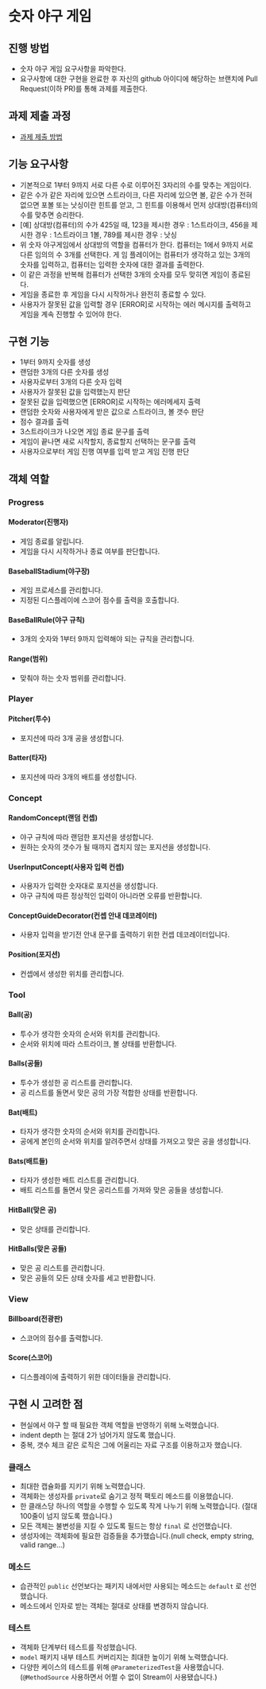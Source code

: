 # 숫자 야구 게임
## 진행 방법
* 숫자 야구 게임 요구사항을 파악한다.
* 요구사항에 대한 구현을 완료한 후 자신의 github 아이디에 해당하는 브랜치에 Pull Request(이하 PR)를 통해 과제를 제출한다.

## 과제 제출 과정
* [과제 제출 방법](https://github.com/next-step/nextstep-docs/tree/master/precourse)

## 기능 요구사항
- 기본적으로 1부터 9까지 서로 다른 수로 이루어진 3자리의 수를 맞추는 게임이다.
- 같은 수가 같은 자리에 있으면 스트라이크, 다른 자리에 있으면 볼, 같은 수가 전혀 없으면 포볼 또는 낫싱이란 힌트를
얻고, 그 힌트를 이용해서 먼저 상대방(컴퓨터)의 수를 맞추면 승리한다.
- [예] 상대방(컴퓨터)의 수가 425일 때, 123을 제시한 경우 : 1스트라이크, 456을 제시한 경우 : 1스트라이크 1볼,
789를 제시한 경우 : 낫싱
- 위 숫자 야구게임에서 상대방의 역할을 컴퓨터가 한다. 컴퓨터는 1에서 9까지 서로 다른 임의의 수 3개를 선택한다. 게
임 플레이어는 컴퓨터가 생각하고 있는 3개의 숫자를 입력하고, 컴퓨터는 입력한 숫자에 대한 결과를 출력한다.
- 이 같은 과정을 반복해 컴퓨터가 선택한 3개의 숫자를 모두 맞히면 게임이 종료된다.
- 게임을 종료한 후 게임을 다시 시작하거나 완전히 종료할 수 있다.
- 사용자가 잘못된 값을 입력할 경우 [ERROR]로 시작하는 에러 메시지를 출력하고 게임을 계속 진행할 수 있어야 한다.

## 구현 기능
- 1부터 9까지 숫자를 생성
- 랜덤한 3개의 다른 숫자를 생성
- 사용자로부터 3개의 다른 숫자 입력
- 사용자가 잘못된 값을 입력했는지 판단
- 잘못된 값을 입력했으면 [ERROR]로 시작하는 에러메세지 출력
- 랜덤한 숫자와 사용자에게 받은 값으로 스트라이크, 볼 갯수 판단
- 점수 결과를 출력
- 3스트라이크가 나오면 게임 종료 문구를 출력
- 게임이 끝나면 새로 시작할지, 종료할지 선택하는 문구를 출력
- 사용자으로부터 게임 진행 여부를 입력 받고 게임 진행 판단

## 객체 역할

### Progress

#### Moderator(진행자)

- 게임 종료를 알립니다.
- 게임을 다시 시작하거나 종료 여부를 판단합니다.

#### BaseballStadium(야구장)

- 게임 프로세스를 관리합니다.
- 지정된 디스플레이에 스코어 점수를 출력을 호출합니다.

#### BaseBallRule(야구 규칙)

- 3개의 숫자와 1부터 9까지 입력해야 되는 규칙을 관리합니다.

#### Range(범위)

- 맞춰야 하는 숫자 범위를 관리합니다.

### Player

#### Pitcher(투수)

- 포지션에 따라 3개 공을 생성합니다.

#### Batter(타자)

- 포지션에 따라 3개의 배트를 생성합니다.

### Concept

#### RandomConcept(랜덤 컨셉)

- 야구 규칙에 따라 랜덤한 포지션을 생성합니다.
- 원하는 숫자의 갯수가 될 때까지 겹치지 않는 포지션을 생성합니다.

#### UserInputConcept(사용자 입력 컨셉)

- 사용자가 입력한 숫자대로 포지션을 생성합니다.
- 야구 규칙에 따른 정상적인 입력이 아니라면 오류를 반환합니다.

#### ConceptGuideDecorator(컨셉 안내 데코레이터)

- 사용자 입력을 받기전 안내 문구를 출력하기 위한 컨셉 데코레이터입니다.

#### Position(포지션)

- 컨셉에서 생성한 위치를 관리합니다.

### Tool

#### Ball(공)

- 투수가 생각한 숫자의 순서와 위치를 관리합니다.
- 순서와 위치에 따라 스트라이크, 볼 상태를 반환합니다.

#### Balls(공들)

- 투수가 생성한 공 리스트를 관리합니다.
- 공 리스트를 돌면서 맞은 공의 가장 적합한 상태를 반환합니다.

#### Bat(배트)

- 타자가 생각한 숫자의 순서와 위치를 관리합니다.
- 공에게 본인의 순서와 위치를 알려주면서 상태를 가져오고 맞은 공을 생성합니다.

#### Bats(배트들)

- 타자가 생성한 배트 리스트를 관리합니다.
- 배트 리스트를 돌면서 맞은 공리스트를 가져와 맞은 공들을 생성합니다.

#### HitBall(맞은 공)

- 맞은 상태를 관리합니다.

#### HitBalls(맞은 공들)

- 맞은 공 리스트를 관리합니다.
- 맞은 공들의 모든 상태 숫자를 세고 반환합니다.

### View

#### Billboard(전광판)

- 스코어의 점수를 출력합니다.

#### Score(스코어)

- 디스플레이에 출력하기 위한 데이터들을 관리합니다.

## 구현 시 고려한 점

- 현실에서 야구 할 때 필요한 객체 역할을 반영하기 위해 노력했습니다.
- indent depth 는 절대 2가 넘어가지 않도록 했습니다.
- 중복, 갯수 체크 같은 로직은 그에 어울리는 자료 구조를 이용하고자 했습니다.

### 클래스

- 최대한 캡슐화를 지키기 위해 노력했습니다.
- 객체화는 생성자를 `private`로 숨기고 정적 팩토리 메소드를 이용했습니다.
- 한 클래스당 하나의 역할을 수행할 수 있도록 작게 나누기 위해 노력했습니다. (절대 100줄이 넘지 않도록 했습니다.)
- 모든 객체는 불변성을 지킬 수 있도록 필드는 항상 `final` 로 선언했습니다.
- 생성자에는 객체화에 필요한 검증들을 추가했습니다.(null check, empty string, valid range...)

### 메소드

- 습관적인 `public` 선언보다는 패키지 내에서만 사용되는 메소드는 `default` 로 선언했습니다.
- 메소드에서 인자로 받는 객체는 절대로 상태를 변경하지 않습니다.

### 테스트

- 객체화 단계부터 테스트를 작성했습니다.
- `model` 패키지 내부 테스트 커버리지는 최대한 높이기 위해 노력했습니다.
- 다양한 케이스의 테스트를 위해 `@ParameterizedTest`을 사용했습니다.(`@MethodSource` 사용하면서 어쩔 수 없이 Stream이 사용됐습니다.)

